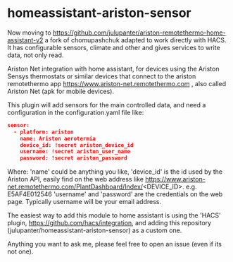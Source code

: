 # homeassistant-ariston-sensor


Now moving to https://github.com/julupanter/ariston-remotethermo-home-assistant-v2 a fork of chomupashchuk adapted to work directly with HACS. It has configurable sensors, climate and other and gives services to write data, not only read.


Ariston Net integration with home assistant, for devices using the Ariston Sensys thermostats or similar devices that connect to the ariston remotethermo app https://www.ariston-net.remotethermo.com , also called Ariston Net (apk for mobile devices).

This plugin will add sensors for the main controlled data, and need a configuration in the configuration.yaml file like:
```json
sensor:
  - platform: ariston
    name: Ariston aerotermia
    device_id: !secret ariston_device_id
    username: !secret ariston_user_name
    password: !secret ariston_password
```
Where: 
'name' could be anything you like, 
'device_id' is the id used by the Ariston API, easily find on the web address like https://www.ariston-net.remotethermo.com/PlantDashboard/Index/<DEVICE_ID>. e.g. E5AF4E012546
'username' and 'password' are the credentials on the web page. Typically username will be your email address.

The easiest way to add this module to home assistant is using the 'HACS' plugin, https://github.com/hacs/integration, and adding this repository (julupanter/homeassistant-ariston-sensor) as a custom one.

Anything you want to ask me, please feel free to open an issue (even if its not one).
